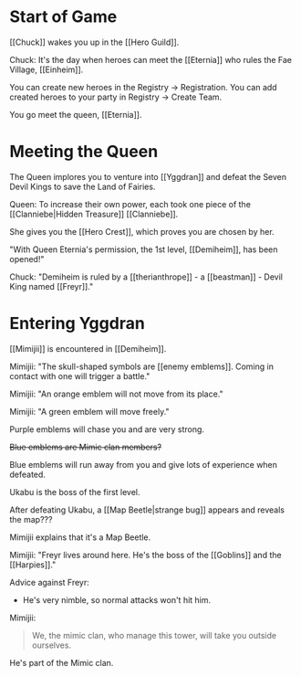 # Start of Game
[[Chuck]] wakes you up in the [[Hero Guild]].

Chuck: It's the day when heroes can meet the [[Eternia]] who rules the Fae Village, [[Einheim]].

You can create new heroes in the Registry -> 
Registration.
You can add created heroes to your party in Registry -> Create Team.

You go meet the queen, [[Eternia]].
# Meeting the Queen
The Queen implores you to venture into [[Yggdran]] and defeat the Seven Devil Kings to save the Land of Fairies.

Queen: To increase their own power, each took one piece of the [[Clanniebe|Hidden Treasure]] [[Clanniebe]].

She gives you the [[Hero Crest]], which proves you are chosen by her.

"With Queen Eternia's permission, the 1st level, [[Demiheim]], has been opened!"

Chuck: "Demiheim is ruled by a [[therianthrope]] - a [[beastman]] - Devil King named [[Freyr]]."
# Entering Yggdran
[[Mimijii]] is encountered in [[Demiheim]].

Mimijii: "The skull-shaped symbols are [[enemy emblems]]. Coming in contact with one will trigger a battle."

Mimijii: "An orange emblem will not move from its place."

Mimijii: "A green emblem will move freely."

Purple emblems will chase you and are very strong.

~~Blue emblems are Mimic clan members?~~

Blue emblems will run away from you and give lots of experience when defeated.

Ukabu is the boss of the first level.

After defeating Ukabu, a [[Map Beetle|strange bug]]
appears and reveals the map???

Mimijii explains that it's a Map Beetle.

Mimijii: "Freyr lives around here. He's the boss of the [[Goblins]] and the [[Harpies]]."

Advice against Freyr:
- He's very nimble, so normal attacks won't hit him.

Mimijii:
>We, the mimic clan, who manage this tower, will take you outside ourselves.

He's part of the Mimic clan.
